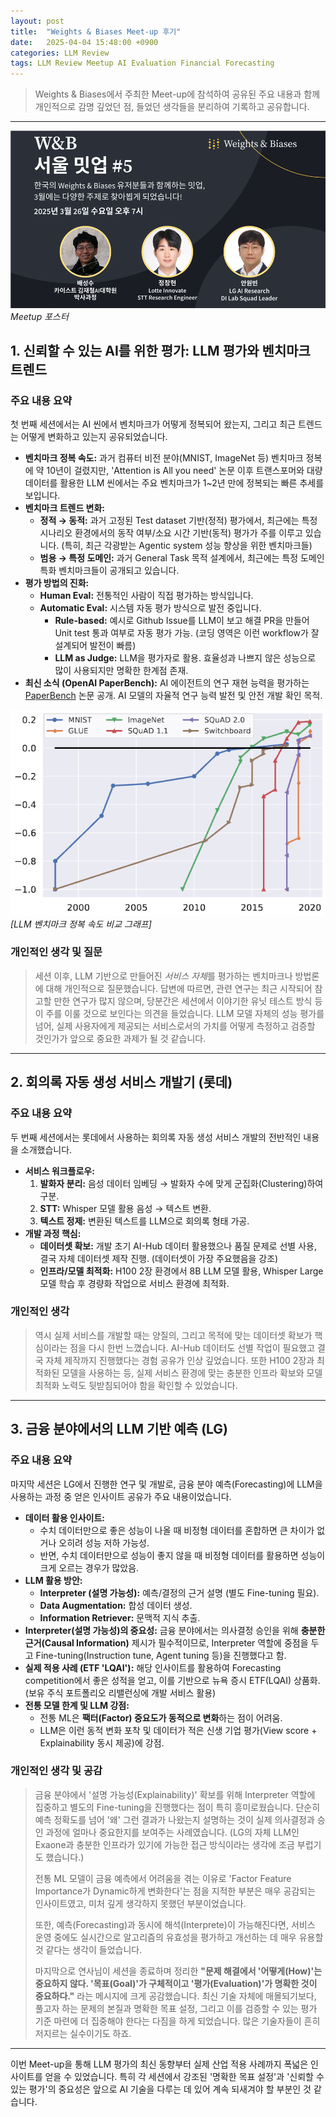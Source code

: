 ```yaml
---
layout: post
title:  "Weights & Biases Meet-up 후기"
date:   2025-04-04 15:48:00 +0900
categories: LLM Review
tags: LLM Review Meetup AI Evaluation Financial Forecasting
---
```



> Weights & Biases에서 주최한 Meet-up에 참석하여 공유된 주요 내용과 함께 개인적으로 감명 깊었던 점, 들었던 생각들을 분리하여 기록하고 공유합니다. 
---
<p>
    <img src="/assets/images/W&B-Meetup-review/Pasted image 20250404121458.png" alt>
    <em>Meetup 포스터</em>
</p>

## 1. 신뢰할 수 있는 AI를 위한 평가: LLM 평가와 벤치마크 트렌드

### 주요 내용 요약
첫 번째 세션에서는 AI 씬에서 벤치마크가 어떻게 정복되어 왔는지, 그리고 최근 트렌드는 어떻게 변화하고 있는지 공유되었습니다.

* **벤치마크 정복 속도:** 과거 컴퓨터 비전 분야(MNIST, ImageNet 등) 벤치마크 정복에 약 10년이 걸렸지만, 'Attention is All you need' 논문 이후 트랜스포머와 대량 데이터를 활용한 LLM 씬에서는 주요 벤치마크가 1~2년 만에 정복되는 빠른 추세를 보입니다.
* **벤치마크 트렌드 변화:**
    * **정적 → 동적:** 과거 고정된 Test dataset 기반(정적) 평가에서, 최근에는 특정 시나리오 환경에서의 동작 여부/소요 시간 기반(동적) 평가가 주를 이루고 있습니다. (특히, 최근 각광받는 Agentic system 성능 향상을 위한 벤치마크들)
    * **범용 → 특정 도메인:** 과거 General Task 목적 설계에서, 최근에는 특정 도메인 특화 벤치마크들이 공개되고 있습니다.
* **평가 방법의 진화:**
    * **Human Eval:** 전통적인 사람이 직접 평가하는 방식입니다.
    * **Automatic Eval:** 시스템 자동 평가 방식으로 발전 중입니다.
        * **Rule-based:** 예시로 Github Issue를 LLM이 보고 해결 PR을 만들어 Unit test 통과 여부로 자동 평가 가능. (코딩 영역은 이런 workflow가 잘 설계되어 발전이 빠름)
        * **LLM as Judge:** LLM을 평가자로 활용. 효율성과 나쁘지 않은 성능으로 많이 사용되지만 명확한 한계점 존재.
* **최신 소식 (OpenAI PaperBench):** AI 에이전트의 연구 재현 능력을 평가하는 [PaperBench](https://cdn.openai.com/papers/22265bac-3191-44e5-b057-7aaacd8e90cd/paperbench.pdf) 논문 공개. AI 모델의 자율적 연구 능력 발전 및 안전 개발 확인 목적.


<p>
    <img src="/assets/images/W&B-Meetup-review/Pasted image 20250404125350.png" alt>
    <em>[LLM 벤치마크 정복 속도 비교 그래프]</em>
</p>

### 개인적인 생각 및 질문

> 세션 이후, LLM 기반으로 만들어진 *서비스 자체*를 평가하는 벤치마크나 방법론에 대해 개인적으로 질문했습니다. 답변에 따르면, 관련 연구는 최근 시작되어 참고할 만한 연구가 많지 않으며, 당분간은 세션에서 이야기한 유닛 테스트 방식 등이 주를 이룰 것으로 보인다는 의견을 들었습니다. LLM 모델 자체의 성능 평가를 넘어, 실제 사용자에게 제공되는 서비스로서의 가치를 어떻게 측정하고 검증할 것인가가 앞으로 중요한 과제가 될 것 같습니다.

---

## 2. 회의록 자동 생성 서비스 개발기 (롯데)

### 주요 내용 요약
두 번째 세션에서는 롯데에서 사용하는 회의록 자동 생성 서비스 개발의 전반적인 내용을 소개했습니다.

* **서비스 워크플로우:**
    1.  **발화자 분리:** 음성 데이터 임베딩 → 발화자 수에 맞게 군집화(Clustering)하여 구분.
    2.  **STT:** Whisper 모델 활용 음성 → 텍스트 변환.
    3.  **텍스트 정제:** 변환된 텍스트를 LLM으로 회의록 형태 가공.
* **개발 과정 핵심:**
    * **데이터셋 확보:** 개발 초기 AI-Hub 데이터 활용했으나 품질 문제로 선별 사용, 결국 자체 데이터셋 제작 진행. (데이터셋이 가장 주요했음을 강조)
    * **인프라/모델 최적화:** H100 2장 환경에서 8B LLM 모델 활용, Whisper Large 모델 학습 후 경량화 작업으로 서비스 환경에 최적화.

### 개인적인 생각

> 역시 실제 서비스를 개발할 때는 양질의, 그리고 목적에 맞는 데이터셋 확보가 핵심이라는 점을 다시 한번 느꼈습니다. AI-Hub 데이터도 선별 작업이 필요했고 결국 자체 제작까지 진행했다는 경험 공유가 인상 깊었습니다. 또한 H100 2장과 최적화된 모델을 사용하는 등, 실제 서비스 환경에 맞는 충분한 인프라 확보와 모델 최적화 노력도 뒷받침되어야 함을 확인할 수 있었습니다.

---

## 3. 금융 분야에서의 LLM 기반 예측 (LG)

### 주요 내용 요약
마지막 세션은 LG에서 진행한 연구 및 개발로, 금융 분야 예측(Forecasting)에 LLM을 사용하는 과정 중 얻은 인사이트 공유가 주요 내용이었습니다.

* **데이터 활용 인사이트:**
    * 수치 데이터만으로 좋은 성능이 나올 때 비정형 데이터를 혼합하면 큰 차이가 없거나 오히려 성능 저하 가능성.
    * 반면, 수치 데이터만으로 성능이 좋지 않을 때 비정형 데이터를 활용하면 성능이 크게 오르는 경우가 많았음.
* **LLM 활용 방안:**
    * **Interpreter (설명 가능성):** 예측/결정의 근거 설명 (별도 Fine-tuning 필요).
    * **Data Augmentation:** 합성 데이터 생성.
    * **Information Retriever:** 문맥적 지식 추출.
* **Interpreter(설명 가능성)의 중요성:** 금융 분야에서는 의사결정 승인을 위해 **충분한 근거(Causal Information)** 제시가 필수적이므로, Interpreter 역할에 중점을 두고 Fine-tuning(Instruction tune, Agent tuning 등)을 진행했다고 함.
* **실제 적용 사례 (ETF 'LQAI'):** 해당 인사이트를 활용하여 Forecasting competition에서 좋은 성적을 얻고, 이를 기반으로 뉴욕 증시 ETF(LQAI) 상품화. (보유 주식 포트폴리오 리밸런싱에 개발 서비스 활용)
* **전통 모델 한계 및 LLM 강점:**
    * 전통 ML은 **팩터(Factor) 중요도가 동적으로 변화**하는 점이 어려움.
    * LLM은 이런 동적 변화 포착 및 데이터가 적은 신생 기업 평가(View score + Explainability 동시 제공)에 강점.

### 개인적인 생각 및 공감

> 금융 분야에서 '설명 가능성(Explainability)' 확보를 위해 Interpreter 역할에 집중하고 별도의 Fine-tuning을 진행했다는 점이 특히 흥미로웠습니다. 단순히 예측 정확도를 넘어 '왜' 그런 결과가 나왔는지 설명하는 것이 실제 의사결정과 승인 과정에 얼마나 중요한지를 보여주는 사례였습니다. (LG의 자체 LLM인 Exaone과 충분한 인프라가 있기에 가능한 접근 방식이라는 생각에 조금 부럽기도 했습니다.)
>
> 전통 ML 모델이 금융 예측에서 어려움을 겪는 이유로 'Factor Feature Importance가 Dynamic하게 변화한다'는 점을 지적한 부분은 매우 공감되는 인사이트였고, 미처 깊게 생각하지 못했던 부분이었습니다.
>
> 또한, 예측(Forecasting)과 동시에 해석(Interprete)이 가능해진다면, 서비스 운영 중에도 실시간으로 알고리즘의 유효성을 평가하고 개선하는 데 매우 유용할 것 같다는 생각이 들었습니다.
>
> 마지막으로 연사님이 세션을 종료하며 정리한 **"문제 해결에서 '어떻게(How)'는 중요하지 않다. '목표(Goal)'가 구체적이고 '평가(Evaluation)'가 명확한 것이 중요하다."** 라는 메시지에 크게 공감했습니다. 최신 기술 자체에 매몰되기보다, 풀고자 하는 문제의 본질과 명확한 목표 설정, 그리고 이를 검증할 수 있는 평가 기준 마련에 더 집중해야 한다는 다짐을 하게 되었습니다. 많은 기술자들이 흔히 저지르는 실수이기도 하죠.

---

이번 Meet-up을 통해 LLM 평가의 최신 동향부터 실제 산업 적용 사례까지 폭넓은 인사이트를 얻을 수 있었습니다. 특히 각 세션에서 강조된 '명확한 목표 설정'과 '신뢰할 수 있는 평가'의 중요성은 앞으로 AI 기술을 다루는 데 있어 계속 되새겨야 할 부분인 것 같습니다.
